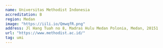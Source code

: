 ```yaml
---
name: Universitas Methodist Indonesia
accreditation: B
region: Medan
image: "https://iili.io/QmwqfR.png"
address: Jl Hang Tuah no 8, Madras Hulu Medan Polonia, Medan, 20151
url: "https://www.methodist.ac.id/"
tag: umi
---
```

